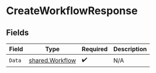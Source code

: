# CreateWorkflowResponse


## Fields

| Field                                                     | Type                                                      | Required                                                  | Description                                               |
| --------------------------------------------------------- | --------------------------------------------------------- | --------------------------------------------------------- | --------------------------------------------------------- |
| `Data`                                                    | [shared.Workflow](../../../pkg/models/shared/workflow.md) | :heavy_check_mark:                                        | N/A                                                       |